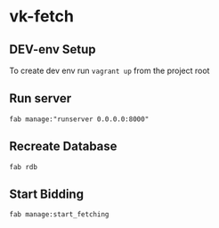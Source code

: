 # vk-fetch

## DEV-env Setup

To create dev env run `vagrant up` from the project root

## Run server

```shell
fab manage:"runserver 0.0.0.0:8000"
```

## Recreate Database

```shell
fab rdb
```

## Start Bidding
```shell
fab manage:start_fetching
```